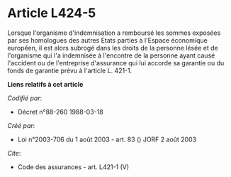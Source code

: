 # Article L424-5

Lorsque l'organisme d'indemnisation a remboursé les sommes exposées par ses homologues des autres Etats parties à l'Espace
économique européen, il est alors subrogé dans les droits de la personne lésée et de l'organisme qui l'a indemnisée à
l'encontre de la personne ayant causé l'accident ou de l'entreprise d'assurance qui lui accorde sa garantie ou du fonds de
garantie prévu à l'article L. 421-1.

**Liens relatifs à cet article**

_Codifié par_:

  - Décret n°88-260 1988-03-18

_Créé par_:

  - Loi n°2003-706 du 1 août 2003 - art. 83 () JORF 2 août 2003

_Cite_:

  - Code des assurances - art. L421-1 (V)

